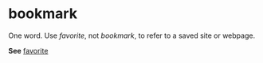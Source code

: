 # bookmark

One word. Use *favorite*, not *bookmark*, to refer to a saved site or webpage.

**See** [favorite](https://worldready.cloudapp.net/Styleguide/Read?id=2700&topicid=33734)
